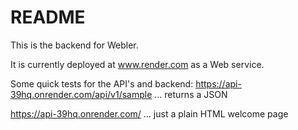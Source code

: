 # README

This is the backend for Webler.

It is currently deployed at www.render.com as a Web service.

Some quick tests for the API's and backend:
https://api-39hq.onrender.com/api/v1/sample ... returns a JSON

https://api-39hq.onrender.com/ ... just a plain HTML welcome page
